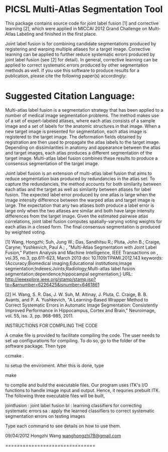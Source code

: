 PICSL Multi-Atlas Segmentation Tool
===================================

This package contains source code for joint label fusion [1] and corrective learning [2], which were 
applied in MICCAI 2012 Grand Challenge on Multi-Atlas Labeling and finished in the first place.

Joint label fusion is for combining candidate segmentations produced by registering and warping multiple atlases for a target image. Corrective learning can be applied to further reduce systematic errors produced by joint label fusion (see [2] for detail). In general, corrective learning can be applied to correct systematic errors produced by other segmentation methods as well. If you use this software to produce results for a publication, please cite the 
following paper(s) accordingly:

Suggested Citation Language:
============================

Multi-atlas label fusion is a segmentation strategy that has been applied to a number of medical image segmentation problems. The method makes use of a set of expert-labeled atlases, where each atlas consists of a sample image and a set of labels for the anatomic structures in that image.  When a new target image is presented for segmentation, each atlas image is registered to the target image.  The deformation fields obtained by registration are then used to propagate the atlas labels to the target image.  Depending on dissimilarities in anatomy and appearance between the atlas and target images, each atlas produces a different segmentation of the target image.  Multi-atlas label fusion combines these results to produce a consensus segmentation of the target image.  

Joint label fusion is an extension of multi-atlas label fusion that aims to reduce segmentation bias produced by redundancies in the atlas set. To capture the redundancies, the method accounts for both similarity between each atlas and the target as well as similarity between atlases for label fusion. The expected label error produced by one atlas is large when the image intensity difference between the warped atlas and target image is large. The expectation that any two atlases both produce a label error is large only when the two atlases are similar and both have large intensity differences from the target image. Given the estimated pairwise atlas correlations, joint label fusion computes spatially-varying voting weights for each atlas in a closed form. The final consensus segmentation is produced by weighted voting.    

[1] Wang, Hongzhi; Suh, Jung W.; Das, Sandhitsu R.; Pluta, John B.; Craige, Caryne; Yushkevich, Paul A.; , "Multi-Atlas Segmentation with Joint Label Fusion," Pattern Analysis and Machine Intelligence, IEEE Transactions on , vol.35, no.3, pp.611-623, March 2013
doi: 10.1109/TPAMI.2012.143
keywords: {Accuracy;Biomedical imaging;Educational institutions;Image segmentation;Indexes;Joints;Radiology;Multi-atlas label fusion segmentation;dependence;hippocampal segmentation;}
URL: http://ieeexplore.ieee.org/stamp/stamp.jsp?tp=&arnumber=6226425&isnumber=6461861


[2] H. Wang, S. R. Das, J. W. Suh, M. Altinay, J. Pluta, C. Craige, B. B. Avants, and P. A. Yushkevich,
"A Learning-Based Wrapper Method to Correct Systematic Errors in Automatic Image Segmentation:
Consistently Improved Performance in Hippocampus, Cortex and Brain," Neuroimage, vol. 55, iss. 3,
pp. 968-985, 2011.



INSTRUCTIONS FOR COMPILING THE CODE

A cmake file is provided to facilitate compiling the code. The user needs to set up configurations for
compiling. To do so, go to the folder of the software package. Then type

ccmake .

to setup the enviroment. After this is done, type

make

to complie and build the executable files. Our program uses ITK's I/O functions to handle image input 
and output. Hence, it requries prebuilt ITK. The following three executable files will be built, 

jointfusion : joint label fusion
bl          : learning classifiers for correcting systematic errors
sa          : apply the learned classifiers to correct systematic segmentation errors on testing images

Type each command to see details on how to use them. 


09/04/2012
Hongzhi Wang
wanghongzhi78@gmail.com


===============================

